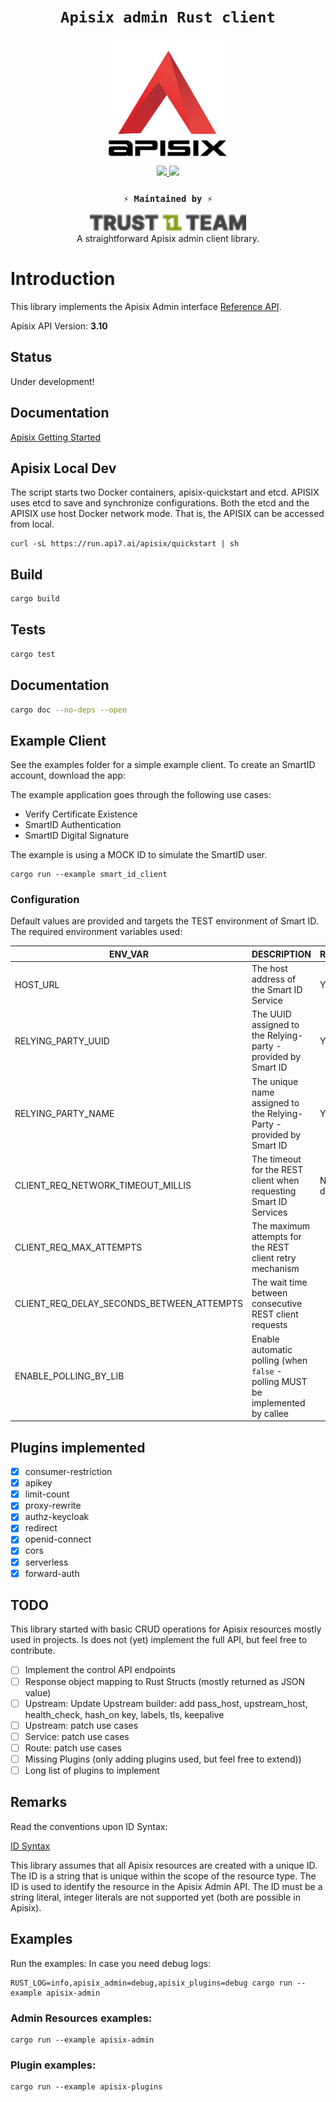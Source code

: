 <div align="center">
    <h1><code>Apisix admin Rust client</code></h1>
    <div><img src="./assets/apisix.jpeg" width="200"/></div>
    <a href="https://docs.rs/smart_id_rust_client/">
        <img src="https://docs.rs/teloxide/badge.svg">  
    </a>
    <a href="https://crates.io/crates/smart_id_rust_client">
        <img src="https://img.shields.io/crates/v/smart_id_rust_client.svg">
    </a>
    <h3><code>⚡ Maintained by ⚡</code></h3>
    <div><img src="./assets/t1t.png" width="250"/></div>


<div>A straightforward Apisix admin client library.</div>

</div>

# Introduction
This library implements the Apisix Admin interface [Reference API](https://apisix.apache.org/docs/apisix/admin-api).

Apisix API Version: **3.10**

## Status
Under development!

## Documentation

[Apisix Getting Started](https://apisix.apache.org/docs/apisix/getting-started/README/)


## Apisix Local Dev

The script starts two Docker containers, apisix-quickstart and etcd. APISIX uses etcd to save and synchronize configurations.
Both the etcd and the APISIX use host Docker network mode. That is, the APISIX can be accessed from local.

```shell
curl -sL https://run.api7.ai/apisix/quickstart | sh
```

## Build

```zsh
cargo build
```

## Tests

```zsh
cargo test
```

## Documentation

```zsh
cargo doc --no-deps --open
```
 
## Example Client

See the examples folder for a simple example client.
To create an SmartID account, download the app:

The example application goes through the following use cases:
- Verify Certificate Existence
- SmartID Authentication
- SmartID Digital Signature

The example is using a MOCK ID to simulate the SmartID user.

```shell
cargo run --example smart_id_client
```

### Configuration
Default values are provided and targets the TEST environment of Smart ID. 
The required environment variables used:

| ENV_VAR                                   | DESCRIPTION                                                                    | REQUIRED       |
|-------------------------------------------|--------------------------------------------------------------------------------|----------------|
| HOST_URL                                  | The host address of the Smart ID Service                                       | Y              |
| RELYING_PARTY_UUID                        | The UUID assigned to the Relying-party - provided by Smart ID                  | Y              |
| RELYING_PARTY_NAME                        | The unique name assigned to the Relying-Party - provided by Smart ID           | Y              |
| CLIENT_REQ_NETWORK_TIMEOUT_MILLIS         | The timeout for the REST client when requesting Smart ID Services              | N - default () |
| CLIENT_REQ_MAX_ATTEMPTS                   | The maximum attempts for the REST client retry mechanism                       |                |
| CLIENT_REQ_DELAY_SECONDS_BETWEEN_ATTEMPTS | The wait time between consecutive REST client requests                         |                |
| ENABLE_POLLING_BY_LIB                     | Enable automatic polling (when `false` - polling MUST be implemented by callee |                |


## Plugins implemented
- [X] consumer-restriction
- [X] apikey
- [X] limit-count
- [X] proxy-rewrite
- [X] authz-keycloak
- [X] redirect
- [X] openid-connect
- [X] cors
- [X] serverless
- [X] forward-auth

## TODO

This library started with basic CRUD operations for Apisix resources mostly used in projects. 
Is does not (yet) implement the full API, but feel free to contribute.

- [ ] Implement the control API endpoints
- [ ] Response object mapping to Rust Structs (mostly returned as JSON value)
- [ ] Upstream: Update Upstream builder: add pass_host, upstream_host, health_check, hash_on key, labels, tls, keepalive
- [ ] Upstream: patch use cases
- [ ] Service: patch use cases
- [ ] Route: patch use cases
- [ ] Missing Plugins (only adding plugins used, but feel free to extend))
- [ ] Long list of plugins to implement

## Remarks

Read the conventions upon ID Syntax:

[ID Syntax](https://apisix.apache.org/docs/apisix/admin-api/#quick-note-on-id-syntax)

This library assumes that all Apisix resources are created with a unique ID. The ID is a string that is unique within the scope of the resource type. The ID is used to identify the resource in the Apisix Admin API. 
The ID must be a string literal, integer literals are not supported yet (both are possible in Apisix).

## Examples

Run the examples:
In case you need debug logs:
```shell
RUST_LOG=info,apisix_admin=debug,apisix_plugins=debug cargo run --example apisix-admin
```

### Admin Resources examples:

```shell
cargo run --example apisix-admin
```

### Plugin examples:

```shell
cargo run --example apisix-plugins
```

